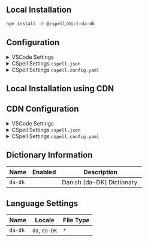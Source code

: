 ## Local Installation

```sh
npm install -D @cspell/dict-da-dk
```

## Configuration

<details>
<summary>VSCode Settings</summary>

Add the following to your VSCode settings:

**`.vscode/settings.json`**

```jsonc
{
  "cSpell.import": ["@cspell/dict-da-dk/cspell-ext.json"],
  "cSpell.language": "da, da-DK",
}
```

</details>

<details>
<summary>CSpell Settings <code>cspell.json</code></summary>

**`cspell.json`**

```jsonc
{
  "import": ["@cspell/dict-da-dk/cspell-ext.json"],
  "language": "da, da-DK",
}
```

</details>

<details>
<summary>CSpell Settings <code>cspell.config.yaml</code></summary>

**`cspell.config.yaml`**

```yaml
import:
  - '@cspell/dict-da-dk/cspell-ext.json'
language: da, da-DK
```

</details>

## Local Installation using CDN

## CDN Configuration

<details>
<summary>VSCode Settings</summary>

Add the following to your VSCode settings:

**`.vscode/settings.json`**

```jsonc
{
  "cSpell.import": ["https://cdn.jsdelivr.net/npm/@cspell/dict-da-dk@latest/cspell-ext.json/cspell-ext.json"],
  "cSpell.language": "da, da-DK",
}
```

</details>

<details>
<summary>CSpell Settings <code>cspell.json</code></summary>

**`cspell.json`**

```jsonc
{
  "import": ["https://cdn.jsdelivr.net/npm/@cspell/dict-da-dk@latest/cspell-ext.json/cspell-ext.json"],
  "language": "da, da-DK",
}
```

</details>

<details>
<summary>CSpell Settings <code>cspell.config.yaml</code></summary>

**`cspell.config.yaml`**

```yaml
import:
  - https://cdn.jsdelivr.net/npm/@cspell/dict-da-dk@latest/cspell-ext.json/cspell-ext.json
language: da, da-DK
```

</details>

## Dictionary Information

| Name    | Enabled | Description                |
| ------- | ------- | -------------------------- |
| `da-dk` |         | Danish (da-DK) Dictionary. |

## Language Settings

| Name    | Locale        | File Type |
| ------- | ------------- | --------- |
| `da-dk` | `da`, `da-DK` | `*`       |
